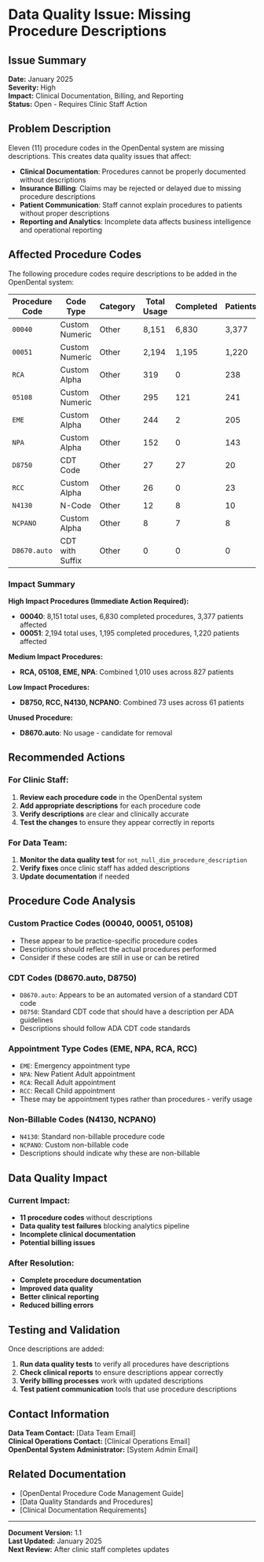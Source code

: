 # Data Quality Issue: Missing Procedure Descriptions

## Issue Summary

**Date:** January 2025  
**Severity:** High  
**Impact:** Clinical Documentation, Billing, and Reporting  
**Status:** Open - Requires Clinic Staff Action  

## Problem Description

Eleven (11) procedure codes in the OpenDental system are missing descriptions. This creates data quality issues that affect:

- **Clinical Documentation**: Procedures cannot be properly documented without descriptions
- **Insurance Billing**: Claims may be rejected or delayed due to missing procedure descriptions
- **Patient Communication**: Staff cannot explain procedures to patients without proper descriptions
- **Reporting and Analytics**: Incomplete data affects business intelligence and operational reporting

## Affected Procedure Codes

The following procedure codes require descriptions to be added in the OpenDental system:

| Procedure Code | Code Type | Category | Total Usage | Completed | Patients | Providers | Avg Fee | Usage Status | Priority |
|----------------|-----------|----------|-------------|-----------|----------|-----------|---------|--------------|----------|
| `00040` | Custom Numeric | Other | 8,151 | 6,830 | 3,377 | 13 | $0.01 | ACTIVELY_USED | **CRITICAL** |
| `00051` | Custom Numeric | Other | 2,194 | 1,195 | 1,220 | 12 | $1.18 | ACTIVELY_USED | **HIGH** |
| `RCA` | Custom Alpha | Other | 319 | 0 | 238 | 10 | $0.00 | ACTIVELY_USED | **MEDIUM** |
| `05108` | Custom Numeric | Other | 295 | 121 | 241 | 4 | $0.00 | ACTIVELY_USED | **MEDIUM** |
| `EME` | Custom Alpha | Other | 244 | 2 | 205 | 4 | $0.00 | ACTIVELY_USED | **MEDIUM** |
| `NPA` | Custom Alpha | Other | 152 | 0 | 143 | 7 | $0.00 | ACTIVELY_USED | **MEDIUM** |
| `D8750` | CDT Code | Other | 27 | 27 | 20 | 2 | $117.74 | ACTIVELY_USED | **LOW** |
| `RCC` | Custom Alpha | Other | 26 | 0 | 23 | 8 | $0.00 | ACTIVELY_USED | **LOW** |
| `N4130` | N-Code | Other | 12 | 8 | 10 | 3 | $0.00 | ACTIVELY_USED | **LOW** |
| `NCPANO` | Custom Alpha | Other | 8 | 7 | 8 | 6 | $0.00 | ACTIVELY_USED | **LOW** |
| `D8670.auto` | CDT with Suffix | Other | 0 | 0 | 0 | 0 | - | NOT_USED | **CLEANUP** |

### Impact Summary

**High Impact Procedures (Immediate Action Required):**
- **00040**: 8,151 total uses, 6,830 completed procedures, 3,377 patients affected
- **00051**: 2,194 total uses, 1,195 completed procedures, 1,220 patients affected

**Medium Impact Procedures:**
- **RCA, 05108, EME, NPA**: Combined 1,010 uses across 827 patients

**Low Impact Procedures:**
- **D8750, RCC, N4130, NCPANO**: Combined 73 uses across 61 patients

**Unused Procedure:**
- **D8670.auto**: No usage - candidate for removal

## Recommended Actions

### For Clinic Staff:

1. **Review each procedure code** in the OpenDental system
2. **Add appropriate descriptions** for each procedure code
3. **Verify descriptions** are clear and clinically accurate
4. **Test the changes** to ensure they appear correctly in reports

### For Data Team:

1. **Monitor the data quality test** for `not_null_dim_procedure_description`
2. **Verify fixes** once clinic staff has added descriptions
3. **Update documentation** if needed

## Procedure Code Analysis

### Custom Practice Codes (00040, 00051, 05108)
- These appear to be practice-specific procedure codes
- Descriptions should reflect the actual procedures performed
- Consider if these codes are still in use or can be retired

### CDT Codes (D8670.auto, D8750)
- `D8670.auto`: Appears to be an automated version of a standard CDT code
- `D8750`: Standard CDT code that should have a description per ADA guidelines
- Descriptions should follow ADA CDT code standards

### Appointment Type Codes (EME, NPA, RCA, RCC)
- `EME`: Emergency appointment type
- `NPA`: New Patient Adult appointment
- `RCA`: Recall Adult appointment  
- `RCC`: Recall Child appointment
- These may be appointment types rather than procedures - verify usage

### Non-Billable Codes (N4130, NCPANO)
- `N4130`: Standard non-billable procedure code
- `NCPANO`: Custom non-billable code
- Descriptions should indicate why these are non-billable

## Data Quality Impact

### Current Impact:
- **11 procedure codes** without descriptions
- **Data quality test failures** blocking analytics pipeline
- **Incomplete clinical documentation**
- **Potential billing issues**

### After Resolution:
- **Complete procedure documentation**
- **Improved data quality**
- **Better clinical reporting**
- **Reduced billing errors**

## Testing and Validation

Once descriptions are added:

1. **Run data quality tests** to verify all procedures have descriptions
2. **Check clinical reports** to ensure descriptions appear correctly
3. **Verify billing processes** work with updated descriptions
4. **Test patient communication** tools that use procedure descriptions

## Contact Information

**Data Team Contact:** [Data Team Email]  
**Clinical Operations Contact:** [Clinical Operations Email]  
**OpenDental System Administrator:** [System Admin Email]  

## Related Documentation

- [OpenDental Procedure Code Management Guide]
- [Data Quality Standards and Procedures]
- [Clinical Documentation Requirements]

---

**Document Version:** 1.1  
**Last Updated:** January 2025  
**Next Review:** After clinic staff completes updates
